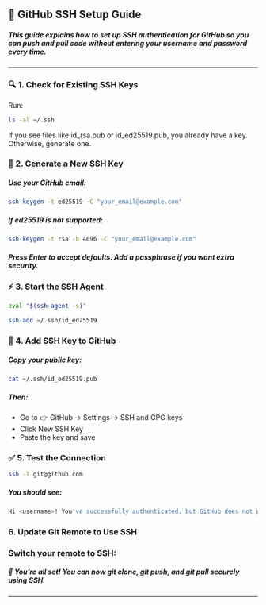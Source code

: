 ## 🚀 GitHub SSH Setup Guide

##### This guide explains how to set up **SSH authentication** for GitHub so you can push and pull code without entering your username and password every time.
---
### 🔍 1. Check for Existing SSH Keys
Run:
```bash
ls -al ~/.ssh
```
If you see files like id_rsa.pub or id_ed25519.pub, you already have a key. Otherwise, generate one.

### 🔑 2. Generate a New SSH Key

##### Use your GitHub email:
```bash
ssh-keygen -t ed25519 -C "your_email@example.com"
```
##### If ed25519 is not supported:
```bash
ssh-keygen -t rsa -b 4096 -C "your_email@example.com"
```
##### Press Enter to accept defaults. Add a passphrase if you want extra security.

### ⚡ 3. Start the SSH Agent
```bash
eval "$(ssh-agent -s)"

ssh-add ~/.ssh/id_ed25519
```

### 📝 4. Add SSH Key to GitHub

##### Copy your public key:
```bash
cat ~/.ssh/id_ed25519.pub
```
##### Then:
- Go to 👉 GitHub → Settings → SSH and GPG keys
- Click New SSH Key
- Paste the key and save

### ✅ 5. Test the Connection
```bash
ssh -T git@github.com
```
##### You should see:
```bash
Hi <username>! You've successfully authenticated, but GitHub does not provide shell access.
```
### 6. Update Git Remote to Use SSH

### Switch your remote to SSH:

##### 🎉 You’re all set! You can now git clone, git push, and git pull securely using SSH.
---
